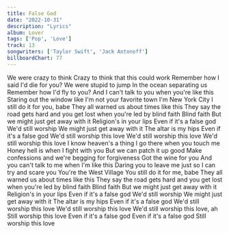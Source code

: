 ```yaml
---
title: False God
date: "2022-10-31"
description: "Lyrics"
album: Lover
tags: ['Pop', 'Love']
track: 13
songwriters: ['Taylor Swift', 'Jack Antonoff']
billboardChart: 77
---
```


We were crazy to think
Crazy to think that this could work
Remember how I said I'd die for you?
We were stupid to jump
In the ocean separating us
Remember how I'd fly to you?
And I can't talk to you when you're like this
Staring out the window like I'm not your favorite town
I'm New York City
I still do it for you, babe
They all warned us about times like this
They say the road gets hard and you get lost when you're led by blind faith
Blind faith
But we might just get away with it
Religion's in your lips
Even if it's a false god
We'd still worship
We might just get away with it
The altar is my hips
Even if it's a false god
We'd still worship this love
We'd still worship this love
We'd still worship this love
I know heaven's a thing
I go there when you touch me
Honey hell is when I fight with you
But we can patch it up good
Make confessions and we're begging for forgiveness
Got the wine for you
And you can't talk to me when I'm like this
Daring you to leave me just so I can try and scare you
You're the West Village
You still do it for me, babe
They all warned us about times like this
They say the road gets hard and you get lost when you're led by blind faith
Blind faith
But we might just get away with it
Religion's in your lips
Even if it's a false god
We'd still worship
We might just get away with it
The altar is my hips
Even if it's a false god
We'd still worship this love
We'd still worship this love
We'd still worship this love, ah
Still worship this love
Even if it's a false god
Even if it's a false god
Still worship this love